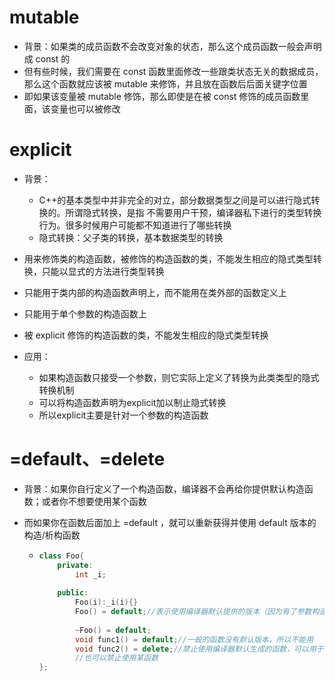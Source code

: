 # mutable

- 背景：如果类的成员函数不会改变对象的状态，那么这个成员函数一般会声明成 const 的
- 但有些时候，我们需要在 const 函数里面修改一些跟类状态无关的数据成员，那么这个函数就应该被 mutable 来修饰，并且放在函数后后面关键字位置
- 即如果该变量被 mutable 修饰，那么即使是在被 const 修饰的成员函数里面，该变量也可以被修改







# explicit

- 背景：
  - C++的基本类型中并非完全的对立，部分数据类型之间是可以进行隐式转换的。所谓隐式转换，是指 不需要用户干预，编译器私下进行的类型转换行为。很多时候用户可能都不知道进行了哪些转换
  - 隐式转换：父子类的转换，基本数据类型的转换

- 用来修饰类的构造函数，被修饰的构造函数的类，不能发生相应的隐式类型转换，只能以显式的方法进行类型转换
- 只能用于类内部的构造函数声明上，而不能用在类外部的函数定义上
- 只能用于单个参数的构造函数上
- 被 explicit 修饰的构造函数的类，不能发生相应的隐式类型转换
- 应用：
  - 如果构造函数只接受一个参数，则它实际上定义了转换为此类类型的隐式转换机制
  - 可以将构造函数声明为explicit加以制止隐式转换
  - 所以explicit主要是针对一个参数的构造函数






# =default、=delete

- 背景：如果你自行定义了一个构造函数，编译器不会再给你提供默认构造函数；或者你不想要使用某个函数

- 而如果你在函数后面加上 =default ，就可以重新获得并使用 default 版本的构造/析构函数

  - ```cpp
    class Foo{
        private:
        	int _i;
        
        public:
        	Foo(i):_i(i){}
        	Foo() = default;//表示使用编译器默认提供的版本（因为有了参数构造函数，编译器是不会提供那个默认构造的函数的）
        	
        	~Foo() = default;
        	void func1() = default;//一般的函数没有默认版本，所以不能用
        	void func2() = delete;//禁止使用编译器默认生成的函数，可以用于任何函数
        	//也可以禁止使用某函数
    };
    ```
